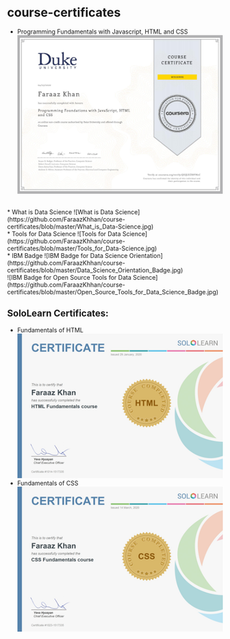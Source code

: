 # course-certificates

* Programming Fundamentals with Javascript, HTML and CSS
![Programming Fundamentals with Javascript, HTML and CSS](https://github.com/FaraazKhhan/course-certificates/blob/master/HTML_CSS_JS.jpg)
<br/>
* What is Data Science
![What is Data Science](https://github.com/FaraazKhhan/course-certificates/blob/master/What_is_Data-Science.jpg)
<br/>
* Tools for Data Science
![Tools for Data Science](https://github.com/FaraazKhhan/course-certificates/blob/master/Tools_for_Data-Science.jpg)
<br/>
* IBM Badge
![IBM Badge for Data Science Orientation](https://github.com/FaraazKhhan/course-certificates/blob/master/Data_Science_Orientation_Badge.jpg)
<br/>
![IBM Badge for Open Source Tools for Data Science](https://github.com/FaraazKhhan/course-certificates/blob/master/Open_Source_Tools_for_Data_Science_Badge.jpg)
<br/>

## SoloLearn Certificates:

* Fundamentals of HTML
![Fundamentals of HTML](https://github.com/FaraazKhhan/course-certificates/blob/master/HTML_certificate.jpg)<br/>
* Fundamentals of CSS
![Fundamentals of CSS](https://github.com/FaraazKhhan/course-certificates/blob/master/CSS_certificate.jpg)
